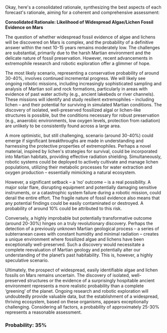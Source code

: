 Okay, here's a consolidated rationale, synthesizing the best aspects of each forecast's rationale, aiming for a coherent and comprehensive assessment:

**Consolidated Rationale: Likelihood of Widespread Algae/Lichen Fossil Evidence on Mars**

The question of whether widespread fossil evidence of algae and lichens will be discovered on Mars is complex, and the probability of a definitive answer within the next 10-15 years remains moderately low. The challenges are substantial, primarily due to the harsh Martian environment and the delicate nature of fossil preservation. However, recent advancements in extremophile research and robotic exploration offer a glimmer of hope.

The most likely scenario, representing a conservative probability of around 30-40%, involves continued incremental progress. We will likely see ongoing robotic missions, including increasingly sophisticated sampling and analysis of Martian soil and rock formations, particularly in areas with evidence of past water activity (e.g., ancient lakebeds or river channels). These missions will identify and study resilient extremophiles – including lichen – and their potential for surviving in simulated Martian conditions. The discovery of isolated, well-preserved fossilized algal or lichen-like structures is possible, but the conditions necessary for robust preservation (e.g., anaerobic environments, low oxygen levels, protection from radiation) are unlikely to be consistently found across a large area.

A more optimistic, but still challenging, scenario (around 30-40%) could emerge if significant breakthroughs are made in understanding and harnessing the protective properties of extremophiles. Perhaps a novel material, inspired by lichen's strategies for survival, could be incorporated into Martian habitats, providing effective radiation shielding. Simultaneously, robotic systems could be deployed to actively cultivate and manage lichen populations, utilizing their metabolic processes for water extraction and oxygen production – essentially mimicking a natural ecosystem.

However, a significant setback – a ‘no’ outcome – is a real possibility. A major solar flare, disrupting equipment and potentially damaging sensitive instruments, or a catastrophic system failure during a robotic mission, could derail the entire effort. The fragile nature of fossil evidence also means that any potential findings could be easily contaminated or destroyed. A probability of around 10% could be attributed to this risk.

Conversely, a highly improbable but potentially transformative outcome (around 20-30%) hinges on a truly revolutionary discovery. Perhaps the detection of a previously unknown Martian geological process – a series of subterranean caves with constant humidity and minimal radiation – creates a unique environment where fossilized algae and lichens have been exceptionally well-preserved. Such a discovery would necessitate a complete reevaluation of Martian geology and potentially alter our understanding of the planet’s past habitability. This is, however, a highly speculative scenario.

Ultimately, the prospect of widespread, easily identifiable algae and lichen fossils on Mars remains uncertain. The discovery of isolated, well-preserved structures or the evidence of a surprisingly hospitable ancient environment represents a more realistic probability than a complete ‘greening’ of the planet. Ongoing research and robotic exploration will undoubtedly provide valuable data, but the establishment of a widespread, thriving ecosystem, based on these organisms, appears exceptionally challenging.  Considering all factors, a probability of approximately 25-30% represents a reasonable assessment.

### Probability: 35%